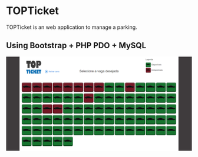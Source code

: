 # TOPTicket
TOPTicket is an web application to manage a parking.

## Using Bootstrap + PHP PDO + MySQL

![Screenshot](screenshot.png)
